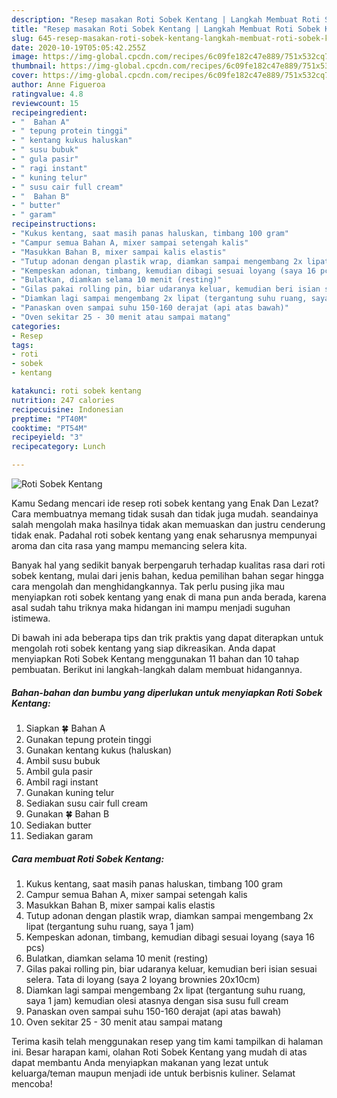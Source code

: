 ```yaml
---
description: "Resep masakan Roti Sobek Kentang | Langkah Membuat Roti Sobek Kentang Yang Enak dan Simpel"
title: "Resep masakan Roti Sobek Kentang | Langkah Membuat Roti Sobek Kentang Yang Enak dan Simpel"
slug: 645-resep-masakan-roti-sobek-kentang-langkah-membuat-roti-sobek-kentang-yang-enak-dan-simpel
date: 2020-10-19T05:05:42.255Z
image: https://img-global.cpcdn.com/recipes/6c09fe182c47e889/751x532cq70/roti-sobek-kentang-foto-resep-utama.jpg
thumbnail: https://img-global.cpcdn.com/recipes/6c09fe182c47e889/751x532cq70/roti-sobek-kentang-foto-resep-utama.jpg
cover: https://img-global.cpcdn.com/recipes/6c09fe182c47e889/751x532cq70/roti-sobek-kentang-foto-resep-utama.jpg
author: Anne Figueroa
ratingvalue: 4.8
reviewcount: 15
recipeingredient:
- "  Bahan A"
- " tepung protein tinggi"
- " kentang kukus haluskan"
- " susu bubuk"
- " gula pasir"
- " ragi instant"
- " kuning telur"
- " susu cair full cream"
- "  Bahan B"
- " butter"
- " garam"
recipeinstructions:
- "Kukus kentang, saat masih panas haluskan, timbang 100 gram"
- "Campur semua Bahan A, mixer sampai setengah kalis"
- "Masukkan Bahan B, mixer sampai kalis elastis"
- "Tutup adonan dengan plastik wrap, diamkan sampai mengembang 2x lipat (tergantung suhu ruang, saya 1 jam)"
- "Kempeskan adonan, timbang, kemudian dibagi sesuai loyang (saya 16 pcs)"
- "Bulatkan, diamkan selama 10 menit (resting)"
- "Gilas pakai rolling pin, biar udaranya keluar, kemudian beri isian sesuai selera. Tata di loyang (saya 2 loyang brownies 20x10cm)"
- "Diamkan lagi sampai mengembang 2x lipat (tergantung suhu ruang, saya 1 jam) kemudian olesi atasnya dengan sisa susu full cream"
- "Panaskan oven sampai suhu 150-160 derajat (api atas bawah)"
- "Oven sekitar 25 - 30 menit atau sampai matang"
categories:
- Resep
tags:
- roti
- sobek
- kentang

katakunci: roti sobek kentang 
nutrition: 247 calories
recipecuisine: Indonesian
preptime: "PT40M"
cooktime: "PT54M"
recipeyield: "3"
recipecategory: Lunch

---
```



![Roti Sobek Kentang](https://img-global.cpcdn.com/recipes/6c09fe182c47e889/751x532cq70/roti-sobek-kentang-foto-resep-utama.jpg)

Kamu Sedang mencari ide resep roti sobek kentang yang Enak Dan Lezat? Cara membuatnya memang tidak susah dan tidak juga mudah. seandainya salah mengolah maka hasilnya tidak akan memuaskan dan justru cenderung tidak enak. Padahal roti sobek kentang yang enak seharusnya mempunyai aroma dan cita rasa yang mampu memancing selera kita.



Banyak hal yang sedikit banyak berpengaruh terhadap kualitas rasa dari roti sobek kentang, mulai dari jenis bahan, kedua pemilihan bahan segar hingga cara mengolah dan menghidangkannya. Tak perlu pusing jika mau menyiapkan roti sobek kentang yang enak di mana pun anda berada, karena asal sudah tahu triknya maka hidangan ini mampu menjadi suguhan istimewa.


Di bawah ini ada beberapa tips dan trik praktis yang dapat diterapkan untuk mengolah roti sobek kentang yang siap dikreasikan. Anda dapat menyiapkan Roti Sobek Kentang menggunakan 11 bahan dan 10 tahap pembuatan. Berikut ini langkah-langkah dalam membuat hidangannya.

<!--inarticleads1-->

##### Bahan-bahan dan bumbu yang diperlukan untuk menyiapkan Roti Sobek Kentang:

1. Siapkan  🍀 Bahan A
1. Gunakan  tepung protein tinggi
1. Gunakan  kentang kukus (haluskan)
1. Ambil  susu bubuk
1. Ambil  gula pasir
1. Ambil  ragi instant
1. Gunakan  kuning telur
1. Sediakan  susu cair full cream
1. Gunakan  🍀 Bahan B
1. Sediakan  butter
1. Sediakan  garam




<!--inarticleads2-->

##### Cara membuat Roti Sobek Kentang:

1. Kukus kentang, saat masih panas haluskan, timbang 100 gram
1. Campur semua Bahan A, mixer sampai setengah kalis
1. Masukkan Bahan B, mixer sampai kalis elastis
1. Tutup adonan dengan plastik wrap, diamkan sampai mengembang 2x lipat (tergantung suhu ruang, saya 1 jam)
1. Kempeskan adonan, timbang, kemudian dibagi sesuai loyang (saya 16 pcs)
1. Bulatkan, diamkan selama 10 menit (resting)
1. Gilas pakai rolling pin, biar udaranya keluar, kemudian beri isian sesuai selera. Tata di loyang (saya 2 loyang brownies 20x10cm)
1. Diamkan lagi sampai mengembang 2x lipat (tergantung suhu ruang, saya 1 jam) kemudian olesi atasnya dengan sisa susu full cream
1. Panaskan oven sampai suhu 150-160 derajat (api atas bawah)
1. Oven sekitar 25 - 30 menit atau sampai matang




Terima kasih telah menggunakan resep yang tim kami tampilkan di halaman ini. Besar harapan kami, olahan Roti Sobek Kentang yang mudah di atas dapat membantu Anda menyiapkan makanan yang lezat untuk keluarga/teman maupun menjadi ide untuk berbisnis kuliner. Selamat mencoba!
